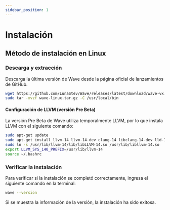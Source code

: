 ```yaml
---
sidebar_position: 1
---
```


# Instalación

## Método de instalación en Linux

### Descarga y extracción

Descarga la última versión de Wave desde la página oficial de lanzamientos de GitHub.

```bash
wget https://github.com/LunaStev/Wave/releases/latest/download/wave-vx.x.x-linux.tar.gz
sudo tar -xvzf wave-linux.tar.gz -C /usr/local/bin
```

#### Configuración de LLVM (versión Pre Beta)

La versión Pre Beta de Wave utiliza temporalmente LLVM, por lo que instala LLVM con el siguiente comando:

```bash
sudo apt-get update
sudo apt-get install llvm-14 llvm-14-dev clang-14 libclang-14-dev lld-14 clang
sudo ln -s /usr/lib/llvm-14/lib/libLLVM-14.so /usr/lib/libllvm-14.so
export LLVM_SYS_140_PREFIX=/usr/lib/llvm-14
source ~/.bashrc
```

### Verificar la instalación

Para verificar si la instalación se completó correctamente, ingresa el siguiente comando en la terminal:

```bash
wave --version
```

Si se muestra la información de la versión, la instalación ha sido exitosa.